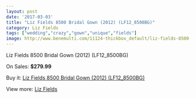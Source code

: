 ```yaml
---
layout: post
date: '2017-03-03'
title: "Liz Fields 8500 Bridal Gown (2012) (LF12_8500BG)"
category: Liz Fields
tags: ["wedding","crazy","gown","unique","fields"]
image: http://www.benemulti.com/11124-thickbox_default/liz-fields-8500-bridal-gown-2012-lf128500bg.jpg
---
```

Liz Fields 8500 Bridal Gown (2012) (LF12_8500BG)

On Sales: **$279.99**
<a href="https://www.benemulti.com/en/liz-fields/4150-liz-fields-8500-bridal-gown-2012-lf128500bg.html"><amp-img layout="responsive" width="600" height="600" src="//www.benemulti.com/11124-thickbox_default/liz-fields-8500-bridal-gown-2012-lf128500bg.jpg" alt="Liz Fields 8500 Bridal Gown (2012) (LF12_8500BG) 0" /></a>
<a href="https://www.benemulti.com/en/liz-fields/4150-liz-fields-8500-bridal-gown-2012-lf128500bg.html"><amp-img layout="responsive" width="600" height="600" src="//www.benemulti.com/11125-thickbox_default/liz-fields-8500-bridal-gown-2012-lf128500bg.jpg" alt="Liz Fields 8500 Bridal Gown (2012) (LF12_8500BG) 1" /></a>

Buy it: [Liz Fields 8500 Bridal Gown (2012) (LF12_8500BG)](https://www.benemulti.com/en/liz-fields/4150-liz-fields-8500-bridal-gown-2012-lf128500bg.html "Liz Fields 8500 Bridal Gown (2012) (LF12_8500BG)")

View more: [Liz Fields](https://www.benemulti.com/en/39-liz-fields "Liz Fields")